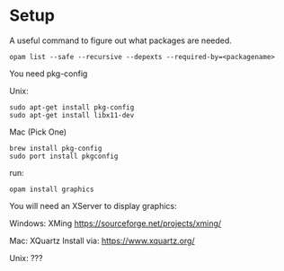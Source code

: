 # Setup

A useful command to figure out what packages are needed.
```
opam list --safe --recursive --depexts --required-by=<packagename>
```

You need pkg-config

Unix:

```
sudo apt-get install pkg-config
sudo apt-get install libx11-dev
```

Mac (Pick One)
```
brew install pkg-config
sudo port install pkgconfig
```

run:

```
opam install graphics
```

You will need an XServer to display graphics:

Windows:
XMing
https://sourceforge.net/projects/xming/

Mac:
XQuartz
Install via: https://www.xquartz.org/

Unix:
???